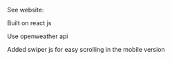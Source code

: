 See website:

Built on react js

Use openweather api

Added swiper js for easy scrolling in the mobile version
